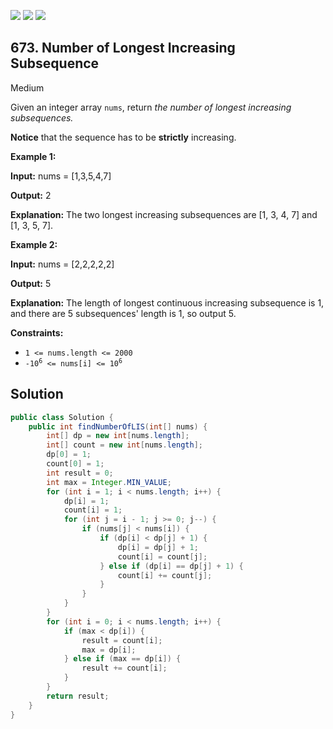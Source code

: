 [![](https://img.shields.io/github/stars/javadev/LeetCode-in-Java?label=Stars&style=flat-square)](https://github.com/javadev/LeetCode-in-Java)
[![](https://img.shields.io/github/forks/javadev/LeetCode-in-Java?label=Fork%20me%20on%20GitHub%20&style=flat-square)](https://github.com/javadev/LeetCode-in-Java/fork)
[![](https://img.shields.io/badge/-LeetCode%20in%20Kotlin-blue?style=flat-square)](https://github.com/javadev/LeetCode-in-Kotlin)

## 673\. Number of Longest Increasing Subsequence

Medium

Given an integer array `nums`, return _the number of longest increasing subsequences._

**Notice** that the sequence has to be **strictly** increasing.

**Example 1:**

**Input:** nums = [1,3,5,4,7]

**Output:** 2

**Explanation:** The two longest increasing subsequences are [1, 3, 4, 7] and [1, 3, 5, 7].

**Example 2:**

**Input:** nums = [2,2,2,2,2]

**Output:** 5

**Explanation:** The length of longest continuous increasing subsequence is 1, and there are 5 subsequences' length is 1, so output 5.

**Constraints:**

*   `1 <= nums.length <= 2000`
*   <code>-10<sup>6</sup> <= nums[i] <= 10<sup>6</sup></code>

## Solution

```java
public class Solution {
    public int findNumberOfLIS(int[] nums) {
        int[] dp = new int[nums.length];
        int[] count = new int[nums.length];
        dp[0] = 1;
        count[0] = 1;
        int result = 0;
        int max = Integer.MIN_VALUE;
        for (int i = 1; i < nums.length; i++) {
            dp[i] = 1;
            count[i] = 1;
            for (int j = i - 1; j >= 0; j--) {
                if (nums[j] < nums[i]) {
                    if (dp[i] < dp[j] + 1) {
                        dp[i] = dp[j] + 1;
                        count[i] = count[j];
                    } else if (dp[i] == dp[j] + 1) {
                        count[i] += count[j];
                    }
                }
            }
        }
        for (int i = 0; i < nums.length; i++) {
            if (max < dp[i]) {
                result = count[i];
                max = dp[i];
            } else if (max == dp[i]) {
                result += count[i];
            }
        }
        return result;
    }
}
```